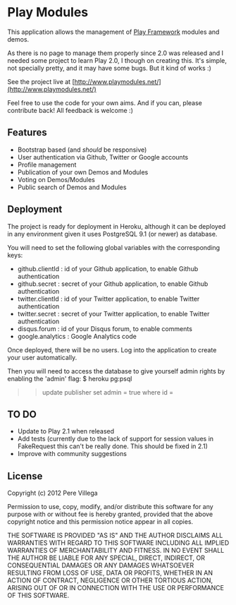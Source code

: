 Play Modules
=====================================

This application allows the management of [Play Framework](http://www.playframework.org/) modules and demos.

As there is no page to manage them properly since 2.0 was released and I needed some project to learn Play 2.0, I though on creating this.
It's simple, not specially pretty, and it may have some bugs. But it kind of works :)

See the project live at [http://www.playmodules.net/](http://www.playmodules.net/)

Feel free to use the code for your own aims. And if you can, please contribute back! All feedback is welcome :)


Features
------------------
- Bootstrap based (and *should* be responsive)
- User authentication via Github, Twitter or Google accounts
- Profile management
- Publication of your own Demos and Modules
- Voting on Demos/Modules
- Public search of Demos and Modules

Deployment
------------------
The project is ready for deployment in Heroku, although it can be deployed in any environment given it uses PostgreSQL 9.1 (or newer) as database.

You will need to set the following global variables with the corresponding keys:
+ github.clientId : id of your Github application, to enable Github authentication
+ github.secret : secret of your Github application, to enable Github authentication
+ twitter.clientId : id of your Twitter application, to enable Twitter authentication
+ twitter.secret : secret of your Twitter application, to enable Twitter authentication
+ disqus.forum  : id of your Disqus forum, to enable comments
+ google.analytics : Google Analytics code

Once deployed, there will be no users. Log into the application to create your user automatically.

Then you will need to access the database to give yourself admin rights by enabling the 'admin' flag:
$ heroku pg:psql
>> update publisher set admin = true where id = <yourId>

TO DO
------------------
- Update to Play 2.1 when released
- Add tests (currently due to the lack of support for session values in FakeRequest this can't be really done. This should be fixed in 2.1)
- Improve with community suggestions


License
------------------

Copyright (c) 2012 Pere Villega

Permission to use, copy, modify, and/or distribute this software for any
purpose with or without fee is hereby granted, provided that the above
copyright notice and this permission notice appear in all copies.

THE SOFTWARE IS PROVIDED "AS IS" AND THE AUTHOR DISCLAIMS ALL WARRANTIES
WITH REGARD TO THIS SOFTWARE INCLUDING ALL IMPLIED WARRANTIES OF
MERCHANTABILITY AND FITNESS. IN NO EVENT SHALL THE AUTHOR BE LIABLE FOR
ANY SPECIAL, DIRECT, INDIRECT, OR CONSEQUENTIAL DAMAGES OR ANY DAMAGES
WHATSOEVER RESULTING FROM LOSS OF USE, DATA OR PROFITS, WHETHER IN AN
ACTION OF CONTRACT, NEGLIGENCE OR OTHER TORTIOUS ACTION, ARISING OUT OF
OR IN CONNECTION WITH THE USE OR PERFORMANCE OF THIS SOFTWARE.
